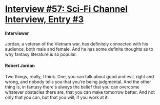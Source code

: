# [Interview #57: Sci-Fi Channel Interview, Entry #3](https://www.theoryland.com/intvmain.php?i=57#3)

#### Interviewer

Jordan, a veteran of the Vietnam war, has definitely connected with his audience, both male and female. And he has some definite thoughts as to why fantasy literature is so popular.

#### Robert Jordan

Two things, really, I think. One, you can talk about good and evil, right and wrong, and nobody tells you that you're being judgmental. And the other thing is, in fantasy there's always the belief that you can overcome whatever obstacles there are, that you can make tomorrow better. And not only that you can, but that you will, if you work at it.

